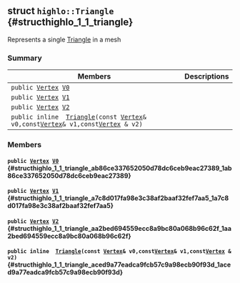 ## struct `highlo::Triangle` {#structhighlo_1_1_triangle}

Represents a single [Triangle](#structhighlo_1_1_triangle) in a mesh

### Summary

 Members                        | Descriptions                                
--------------------------------|---------------------------------------------
`public `[`Vertex`](docs-api/api-highlo--Vertex.md#structhighlo_1_1_vertex)` `[`V0`](#structhighlo_1_1_triangle_ab86ce337652050d78dc6ceb9eac27389_1ab86ce337652050d78dc6ceb9eac27389) | 
`public `[`Vertex`](docs-api/api-highlo--Vertex.md#structhighlo_1_1_vertex)` `[`V1`](#structhighlo_1_1_triangle_a7c8d017fa98e3c38af2baaf32fef7aa5_1a7c8d017fa98e3c38af2baaf32fef7aa5) | 
`public `[`Vertex`](docs-api/api-highlo--Vertex.md#structhighlo_1_1_vertex)` `[`V2`](#structhighlo_1_1_triangle_aa2bed694559ecc8a9bc80a068b96c62f_1aa2bed694559ecc8a9bc80a068b96c62f) | 
`public inline  `[`Triangle`](#structhighlo_1_1_triangle_aced9a77eadca9fcb57c9a98ecb90f93d_1aced9a77eadca9fcb57c9a98ecb90f93d)`(const `[`Vertex`](docs-api/api-highlo--Vertex.md#structhighlo_1_1_vertex)` & v0,const `[`Vertex`](docs-api/api-highlo--Vertex.md#structhighlo_1_1_vertex)` & v1,const `[`Vertex`](docs-api/api-highlo--Vertex.md#structhighlo_1_1_vertex)` & v2)` | 

### Members

#### `public `[`Vertex`](docs-api/api-highlo--Vertex.md#structhighlo_1_1_vertex)` `[`V0`](#structhighlo_1_1_triangle_ab86ce337652050d78dc6ceb9eac27389_1ab86ce337652050d78dc6ceb9eac27389) {#structhighlo_1_1_triangle_ab86ce337652050d78dc6ceb9eac27389_1ab86ce337652050d78dc6ceb9eac27389}

#### `public `[`Vertex`](docs-api/api-highlo--Vertex.md#structhighlo_1_1_vertex)` `[`V1`](#structhighlo_1_1_triangle_a7c8d017fa98e3c38af2baaf32fef7aa5_1a7c8d017fa98e3c38af2baaf32fef7aa5) {#structhighlo_1_1_triangle_a7c8d017fa98e3c38af2baaf32fef7aa5_1a7c8d017fa98e3c38af2baaf32fef7aa5}

#### `public `[`Vertex`](docs-api/api-highlo--Vertex.md#structhighlo_1_1_vertex)` `[`V2`](#structhighlo_1_1_triangle_aa2bed694559ecc8a9bc80a068b96c62f_1aa2bed694559ecc8a9bc80a068b96c62f) {#structhighlo_1_1_triangle_aa2bed694559ecc8a9bc80a068b96c62f_1aa2bed694559ecc8a9bc80a068b96c62f}

#### `public inline  `[`Triangle`](#structhighlo_1_1_triangle_aced9a77eadca9fcb57c9a98ecb90f93d_1aced9a77eadca9fcb57c9a98ecb90f93d)`(const `[`Vertex`](docs-api/api-highlo--Vertex.md#structhighlo_1_1_vertex)` & v0,const `[`Vertex`](docs-api/api-highlo--Vertex.md#structhighlo_1_1_vertex)` & v1,const `[`Vertex`](docs-api/api-highlo--Vertex.md#structhighlo_1_1_vertex)` & v2)` {#structhighlo_1_1_triangle_aced9a77eadca9fcb57c9a98ecb90f93d_1aced9a77eadca9fcb57c9a98ecb90f93d}

